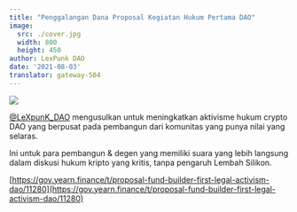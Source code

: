 ```yaml
---
title: "Penggalangan Dana Proposal Kegiatan Hukum Pertama DAO"
image:
  src: ./cover.jpg
  width: 800
  height: 450
author: LexPunk DAO
date: '2021-08-03'
translator: gateway-504
---
```


![](/_posts/_announcements/legal-activism-DAO/1.jpg?w=800&h=450)

[@LeXpunK_DAO](https://twitter.com/LeXpunK_DAO) mengusulkan untuk meningkatkan aktivisme hukum crypto DAO yang berpusat pada pembangun dari komunitas yang punya nilai yang selaras.

Ini untuk para pembangun & degen yang memiliki suara yang lebih langsung dalam diskusi hukum kripto yang kritis, tanpa pengaruh Lembah Silikon.

[https://gov.yearn.finance/t/proposal-fund-builder-first-legal-activism-dao/11280](https://gov.yearn.finance/t/proposal-fund-builder-first-legal-activism-dao/11280)
